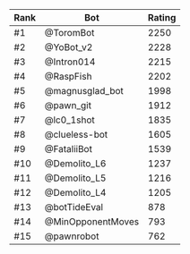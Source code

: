 Rank|Bot|Rating
---|---|---
#1|@ToromBot|2250
#2|@YoBot_v2|2228
#3|@Intron014|2215
#4|@RaspFish|2202
#5|@magnusglad_bot|1998
#6|@pawn_git|1912
#7|@lc0_1shot|1835
#8|@clueless-bot|1605
#9|@FataliiBot|1539
#10|@Demolito_L6|1237
#11|@Demolito_L5|1216
#12|@Demolito_L4|1205
#13|@botTideEval|878
#14|@MinOpponentMoves|793
#15|@pawnrobot|762
